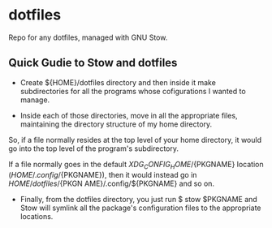 dotfiles
========

Repo for any dotfiles, managed with GNU Stow.

Quick Gudie to Stow and dotfiles
--------------------------------


* Create ${HOME}/dotfiles directory and then inside it make subdirectories for 
all the programs whose cofigurations I wanted to manage.

* Inside each of those directories, move in all the appropriate files,
maintaining the directory structure of my home directory.

So, if a file normally resides at the top level of your home directory,
it would go into the top level of the program's subdirectory.

If a file normally goes in the default ${XDG_CONFIG_HOME}/${PKGNAME} location
(${HOME}/.config/${PKGNAME}), then it would instead go in ${HOME}/dotfiles/${PKGN
AME}/.config/${PKGNAME} and so on. 

* Finally, from the dotfiles directory, you just run $ stow $PKGNAME and Stow
will symlink all the package's configuration files to the appropriate locations. 
